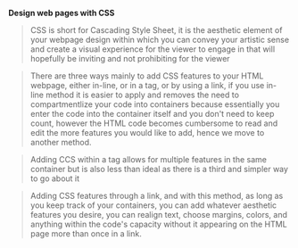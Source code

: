 **Design web pages with CSS**

> CSS is short for Cascading Style Sheet, it is the aesthetic element of your webpage design within which you can convey your artistic sense and create a visual experience for the viewer to engage in that will hopefully be inviting and not prohibiting for the viewer

> There are three ways mainly to add CSS features to your HTML webpage, either in-line, or in a tag, or by using a link, if you use in-line method it is easier to apply and removes the need to compartmentlize your code into containers because essentially you enter the code into the container itself and you don't need to keep count, however the HTML code becomes cumbersome to read and edit the more features you would like to add, hence we move to another method.

> Adding CCS within a tag allows for multiple features in the same container but is also less than ideal as there is a third and simpler way to go about it

> Adding CSS features through a link, and with this method, as long as you keep track of your containers, you can add whatever aesthetic features you desire, you can realign text, choose margins, colors, and anything within the code's capacity without it appearing on the HTML page more than once in a link.